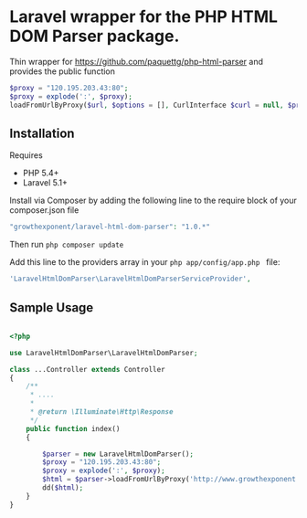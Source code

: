 # Laravel wrapper for the PHP HTML DOM Parser package.

Thin wrapper for https://github.com/paquettg/php-html-parser and provides the public function

```php
$proxy = "120.195.203.43:80";
$proxy = explode(':', $proxy);
loadFromUrlByProxy($url, $options = [], CurlInterface $curl = null, $proxy = null)
```

## Installation

Requires

- PHP 5.4+
- Laravel 5.1+

Install via Composer by adding the following line to the require block of your composer.json file

```php
"growthexponent/laravel-html-dom-parser": "1.0.*"
```

Then run ```php composer update ```

Add this line to the providers array in your ```php app/config/app.php ``` file:

```php
'LaravelHtmlDomParser\LaravelHtmlDomParserServiceProvider',
```

## Sample Usage

```php

<?php

use LaravelHtmlDomParser\LaravelHtmlDomParser;

class ...Controller extends Controller
{
    /**
     * ....
     *
     * @return \Illuminate\Http\Response
     */
    public function index()
    {

        $parser = new LaravelHtmlDomParser();
        $proxy = "120.195.203.43:80";
        $proxy = explode(':', $proxy);
        $html = $parser->loadFromUrlByProxy('http://www.growthexponent.com', [], null, $proxy);
        dd($html);
    }
}

```